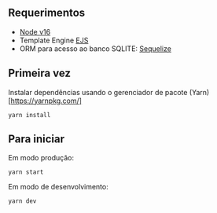 ## Requerimentos
- [Node v16](https://nodejs.org/docs/latest-v16.x/api/)
- Template Engine [EJS](https://ejs.co/)
- ORM para acesso ao banco SQLITE: [Sequelize](https://sequelize.org/docs/v6/)

## Primeira vez
Instalar dependências usando o gerenciador de pacote (Yarn)[https://yarnpkg.com/]
```
yarn install
```

## Para iniciar
Em modo produção:
```
yarn start
```

Em modo de desenvolvimento:
```
yarn dev
```
